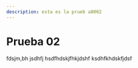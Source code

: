 ```yaml
---
description: esta es la prueb a0002
---
```


# Prueba 02

fdsjm,bh jsdhfj hsdfhdskjfhkjdshf ksdhfkhdskfjdsf

